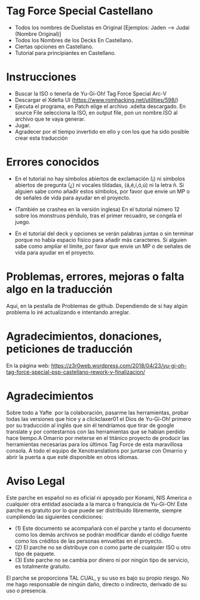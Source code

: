 
# Tag Force Special Castellano

- Todos los nombres de Duelistas en Original [Ejemplos: Jaden --> Judai (Nombre Original)]
- Todos los Nombres de los Decks En Castellano.
- Ciertas opciones en Castellano.
- Tutorial para principiantes en Castellano.


# Instrucciones

- Buscar la ISO o tenerla de Yu-Gi-Oh! Tag Force Special Arc-V
- Descargar el Xdelta UI (https://www.romhacking.net/utilities/598/)
- Ejecuta el programa, en Patch elige el archivo .xdelta descargado. En source File selecciona la ISO, en output file, pon un nombre.ISO al archivo que te vaya generar.
- Jugar.
- Agradecer por el tiempo invertido en ello y con los que ha sido posible crear esta traducción


# Errores conocidos

- En el tutorial no hay símbolos abiertos de exclamación (¡) ni símbolos abiertos de pregunta (¿) ni vocales tildadas, (á,é,í,ó,ú) ni la letra ñ. Si alguien sabe como añadir estos símbolos, por favor que envíe un MP o de señales de vida para ayudar en el proyecto.

- (También se crashea en la versión inglesa) En el tutorial número 12 sobre los monstruos péndulo, tras el primer recuadro, se congela el juego.

- En el tutorial del deck y opciones se verán palabras juntas o sin terminar porque no había espacio físico para añadir más caracteres.
Si alguien sabe como ampliar el límite, por favor que envíe un MP o de señales de vida para ayudar en el proyecto.

# Problemas, errores, mejoras o falta algo en la traducción

Aquí, en la pestalla de Problemas de github. Dependiendo de si hay algún problema lo iré actualizando e intentando arreglar.



# Agradecimientos, donaciones, peticiones de traducción

En la página web: https://z3r0web.wordpress.com/2018/04/23/yu-gi-oh-tag-force-special-psp-castellano-rework-y-finalizacion/

# Agradecimientos

Sobre todo a Yafte  por la colaboración, pasarme las herramientas, probar todas las versiones que hice y a clickclaxer01 el Dios de Yu-Gi-Oh! primero por su traducción al inglés que sin él tendríamos que tirar de google translate y por contestarnos con las herramientas que se habían perdido hace tiempo.A Omarrio por meterse en el titánico proyecto de producir las herramientas necesarias para los últimos Tag Force de esta maravillosa consola. A todo el equipo de Xenotranslations por juntarse con Omarrio y abrir la puerta a que esté disponible en otros idiomas.



# Aviso Legal

Este parche en español no es oficial ni apoyado por Konami, NIS America o cualquier otra entidad asociada a la marca o franquicia de Yu-Gi-Oh! Este parche es gratuito por lo que puede ser distribuido libremente, siempre cumpliendo las siguientes condiciones: 
- (1) Este documento se acompañará con el parche y tanto el documento como los demás archivos se podrán modificar dando el código fuente como los créditos de las personas envueltas en el proyecto. 
- (2) El parche no se distribuye con o como parte de cualquier ISO u otro tipo de paquete. 
- (3) Este parche no se cambia por dinero ni por ningún tipo de servicio, es totalmente gratuito.

El parche se proporciona TAL CUAL, y su uso es bajo su propio riesgo. No me hago responsable de ningún daño, directo o indirecto, derivado de su uso o presencia.


